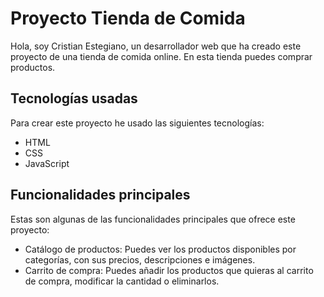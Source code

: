 # Proyecto Tienda de Comida

Hola, soy Cristian Estegiano, un desarrollador web que ha creado este proyecto de una tienda de comida online. En esta tienda puedes comprar productos.

## Tecnologías usadas

Para crear este proyecto he usado las siguientes tecnologías:

- HTML
- CSS
- JavaScript

## Funcionalidades principales

Estas son algunas de las funcionalidades principales que ofrece este proyecto:

- Catálogo de productos: Puedes ver los productos disponibles por categorías, con sus precios, descripciones e imágenes.
- Carrito de compra: Puedes añadir los productos que quieras al carrito de compra, modificar la cantidad o eliminarlos.
